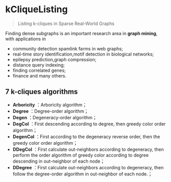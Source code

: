 # kCliqueListing
> Listing k-cliques in Sparse Real-World Graphs


Finding dense subgraphs is an important research area in **graph mining**, with applications in
  * community detection spamlink farms in web graphs;
  * real-time story identification,motif detection in biological networks;
  * epilepsy prediction,graph compression;
  * distance query indexing;
  * finding correlated genes; 
  * finance and many others.

## 7 **k-cliques** algorithms
- **Arboricity** ：Arboricity algorithm；
- **Degree** ：Degree-order algorithm；
- **Degen** ：Degeneracy-order algorithm；
- **DegCol** ：First descending according to degree, then greedy color order algorithm；
- **DegenCol** ：First according to the degeneracy reverse order, then the greedy color order algorithm；
- **DDegCol** ：First calculate out-neighbors according to degeneracy, then perform the order algorithm of greedy color according to degree descending in out-neighbor of each node；
- **DDegree** ：First calculate out-neighbors according to degeneracy, then follow the degree-order algorithm in out-neighbor of each node.；
